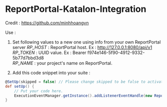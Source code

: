 # ReportPortal-Katalon-Integration
Credit : https://github.com/minhhoangvn

Use :
1. Set following values to a new one using info from your own ReportPortal server 
*RP_HOST* : ReportPortal host. Ex : http://127.0.0.1:8080/api/v1  
*RP_TOKEN* : UUID value. Ex : Bearer f974e146-5f90-4912-9332-5b77d7bbd3d8  
*RP_NAME* : your project's name on ReportPortal.  

2. Add this code snippet into your suite :  
```groovy
@SetUp(skipped = false) // Please change skipped to be false to activate this method.
def setUp() {
	// Put your code here.
	ExecutionEventManager.getInstance().addListenerEventHandle(new ReportPortalListener("API_Sample_Suite"))
}
```
